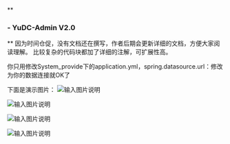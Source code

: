  **

### - YuDC-Admin V2.0
** 
因为时间仓促，没有文档还在撰写，作者后期会更新详细的文档，方便大家阅读理解。
比较复杂的代码块都加了详细的注解，可扩展性高。

你只用修改System_provide下的application.yml，spring.datasource.url：修改为你的数据连接就OK了

下面是演示图片：
![输入图片说明](https://images.gitee.com/uploads/images/2020/1016/173328_b27a5ce4_7620104.png "屏幕截图.png")

![输入图片说明](https://images.gitee.com/uploads/images/2020/1016/173343_19301955_7620104.png "屏幕截图.png")

![输入图片说明](https://images.gitee.com/uploads/images/2020/1016/173359_570cda40_7620104.png "屏幕截图.png")

![输入图片说明](https://images.gitee.com/uploads/images/2020/1016/173411_d14610e0_7620104.png "屏幕截图.png")